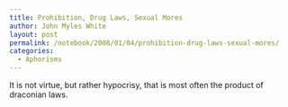 ```yaml
---
title: Prohibition, Drug Laws, Sexual Mores
author: John Myles White
layout: post
permalink: /notebook/2008/01/04/prohibition-drug-laws-sexual-mores/
categories:
  - Aphorisms
---
```


It is not virtue, but rather hypocrisy, that is most often the product of draconian laws.
